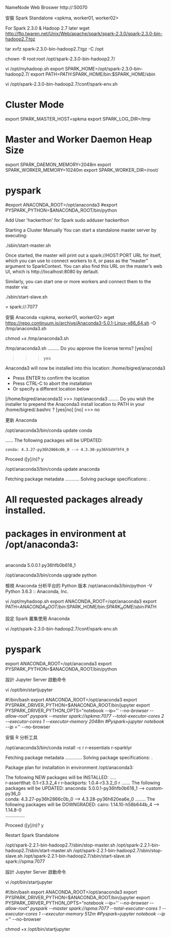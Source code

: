 NameNode Web Broswer
http://<name-node-ip>:50070

安裝 Spark Standalone
<spkma, worker01, worker02>

For Spark 2.3.0 & Hadoop 2.7 later
wget http://ftp.twaren.net/Unix/Web/apache/spark/spark-2.3.0/spark-2.3.0-bin-hadoop2.7.tgz

tar xvfz spark-2.3.0-bin-hadoop2.7.tgz -C /opt

chown -R root:root /opt/spark-2.3.0-bin-hadoop2.7/

vi /opt/myhadoop.sh
<add-lines>
export SPARK_HOME=/opt/spark-2.3.0-bin-hadoop2.7/
export PATH=$PATH:$SPARK_HOME/bin:$SPARK_HOME/sbin

vi /opt/spark-2.3.0-bin-hadoop2.7/conf/spark-env.sh
# Cluster Mode
export SPARK_MASTER_HOST=spkma
export SPARK_LOG_DIR=/tmp

# Master and Worker Daemon Heap Size
export SPARK_DAEMON_MEMORY=2048m
export SPARK_WORKER_MEMORY=10240m
export SPARK_WORKER_DIR=/root/<spark-hostname>

# pyspark
#export ANACONDA_ROOT=/opt/anaconda3
#export PYSPARK_PYTHON=$ANACONDA_ROOT/bin/python

Add User 'hackerthon' for Spark
sudo adduser hackerthon

Starting a Cluster Manually
You can start a standalone master server by executing:

./sbin/start-master.sh

Once started, the master will print out a spark://HOST:PORT URL for itself, which you can use to connect workers to it, or pass as the “master” argument to SparkContext. You can also find this URL on the master’s web UI, which is http://localhost:8080 by default.

Similarly, you can start one or more workers and connect them to the master via:

./sbin/start-slave.sh <master-spark-URL>

<master-spark-URL> = spark://<master-spark-host>:7077

安裝 Anaconda
<spkma, worker01, worker02>
wget https://repo.continuum.io/archive/Anaconda3-5.0.1-Linux-x86_64.sh -O /tmp/anaconda3.sh

chmod +x /tmp/anaconda3.sh 

/tmp/anaconda3.sh 
.........
Do you approve the license terms? [yes|no]
>>> yes

Anaconda3 will now be installed into this location:
/home/bigred/anaconda3

  - Press ENTER to confirm the location
  - Press CTRL-C to abort the installation
  - Or specify a different location below

[/home/bigred/anaconda3] >>> /opt/anaconda3
........
Do you wish the installer to prepend the Anaconda3 install location
to PATH in your /home/bigred/.bashrc ? [yes|no]
[no] >>> no

更新 Anaconda

/opt/anaconda3/bin/conda update conda

......
The following packages will be UPDATED:

    conda: 4.3.27-py36h2866c0b_0 --> 4.3.30-py36h5d9f9f4_0

Proceed ([y]/n)? y

/opt/anaconda3/bin/conda update anaconda

Fetching package metadata ...........
Solving package specifications: .
# All requested packages already installed.
# packages in environment at /opt/anaconda3:
#
anaconda                  5.0.0.1          py36hfb0b618_1 

/opt/anaconda3/bin/conda upgrade python

檢視 Anaconda 分析平台的 Python 版本
/opt/anaconda3/bin/python -V
Python 3.6.3 :: Anaconda, Inc.

vi /opt/myhadoop.sh
<add-lines>
export ANACONDA_ROOT=/opt/anaconda3
export PATH=$ANACONDA_ROOT/bin:$SPARK_HOME/bin:$SPARK_HOME/sbin:$PATH

設定 Spark 叢集使用 Anaconda 

vi /opt/spark-2.3.0-bin-hadoop2.7/conf/spark-env.sh
<modify>

# pyspark
export ANACONDA_ROOT=/opt/anaconda3
export PYSPARK_PYTHON=$ANACONDA_ROOT/bin/python

設計 Jupyter Server 啟動命令

vi /opt/bin/startjupyter

#!/bin/bash
export ANACONDA_ROOT=/opt/anaconda3
export PYSPARK_DRIVER_PYTHON=$ANACONDA_ROOT/bin/jupyter
export PYSPARK_DRIVER_PYTHON_OPTS="notebook --ip='*'  --no-browser --allow-root"
pyspark --master spark://spkma:7077 --total-executor-cores 2 --executor-cores 1 --executor-memory 2048m 
#Pyspark=jupyter notebook --ip ='*'  --no-browser

安裝 R 分析工具

/opt/anaconda3/bin/conda install -c  r  r-essentials r-sparklyr

Fetching package metadata .............
Solving package specifications: .

Package plan for installation in environment /opt/anaconda3:

The following NEW packages will be INSTALLED:
    .....          
    r-assertthat:     0.1-r3.3.2_4           r
    r-backports:      1.0.4-r3.3.2_0         r
    .......
The following packages will be UPDATED:
    anaconda:         5.0.0.1-py36hfb0b618_1   --> custom-py36_0        
    conda:            4.3.27-py36h2866c0b_0    --> 4.3.28-py36h620ea6e_0
    ........
The following packages will be DOWNGRADED:
    cairo:            1.14.10-h58b644b_4       --> 1.14.8-0             
    ...............          

Proceed ([y]/n)? y 

Restart Spark Standalone

<Master>
/opt/spark-2.2.1-bin-hadoop2.7/sbin/stop-master.sh
/opt/spark-2.2.1-bin-hadoop2.7/sbin/start-master.sh

<Worker>
/opt/spark-2.2.1-bin-hadoop2.7/sbin/stop-slave.sh
/opt/spark-2.2.1-bin-hadoop2.7/sbin/start-slave.sh spark://spma:7077

設計 Jupyter Server 啟動命令
<USE User=root>

vi /opt/bin/startjupyter

#!/bin/bash
export ANACONDA_ROOT=/opt/anaconda3
export PYSPARK_DRIVER_PYTHON=$ANACONDA_ROOT/bin/jupyter
export PYSPARK_DRIVER_PYTHON_OPTS="notebook --ip='*'  --no-browser --allow-root"
pyspark --master spark://spma:7077 --total-executor-cores 1 --executor-cores 1 --executor-memory 512m 
#Pyspark=jupyter notebook --ip ='*'  --no-browser

chmod +x /opt/bin/startjupyter